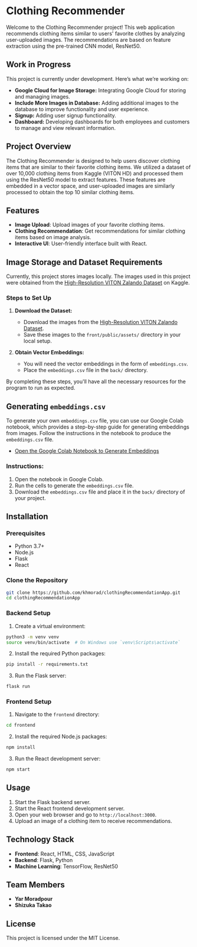 # Clothing Recommender

Welcome to the Clothing Recommender project! This web application recommends clothing items similar to users' favorite clothes by analyzing user-uploaded images. The recommendations are based on feature extraction using the pre-trained CNN model, ResNet50.

## Work in Progress

This project is currently under development. Here’s what we’re working on:

- **Google Cloud for Image Storage:** Integrating Google Cloud for storing and managing images.
- **Include More Images in Database:** Adding additional images to the database to improve functionality and user experience.
- **Signup:** Adding user signup functionality.
- **Dashboard:** Developing dashboards for both employees and customers to manage and view relevant information.

## Project Overview

The Clothing Recommender is designed to help users discover clothing items that are similar to their favorite clothing items. We utilized a dataset of over 10,000 clothing items from Kaggle (VITON HD) and processed them using the ResNet50 model to extract features. These features are embedded in a vector space, and user-uploaded images are similarly processed to obtain the top 10 similar clothing items.

## Features

- **Image Upload**: Upload images of your favorite clothing items.
- **Clothing Recommendation**: Get recommendations for similar clothing items based on image analysis.
- **Interactive UI**: User-friendly interface built with React.

## Image Storage and Dataset Requirements

Currently, this project stores images locally. The images used in this project were obtained from the [High-Resolution VITON Zalando Dataset](https://www.kaggle.com/datasets/marquis03/high-resolution-viton-zalando-dataset) on Kaggle.

### Steps to Set Up

1. **Download the Dataset:**

   - Download the images from the [High-Resolution VITON Zalando Dataset](https://www.kaggle.com/datasets/marquis03/high-resolution-viton-zalando-dataset).
   - Save these images to the `front/public/assets/` directory in your local setup.

2. **Obtain Vector Embeddings:**
   - You will need the vector embeddings in the form of `embeddings.csv`.
   - Place the `embeddings.csv` file in the `back/` directory.

By completing these steps, you'll have all the necessary resources for the program to run as expected.

## Generating `embeddings.csv`

To generate your own `embeddings.csv` file, you can use our Google Colab notebook, which provides a step-by-step guide for generating embeddings from images. Follow the instructions in the notebook to produce the `embeddings.csv` file.

- [Open the Google Colab Notebook to Generate Embeddings](https://colab.research.google.com/drive/1NaUW0ZwhezbDh7SIIM5MiTNEw7H-qNpB?usp=sharing)

### Instructions:

1. Open the notebook in Google Colab.
2. Run the cells to generate the `embeddings.csv` file.
3. Download the `embeddings.csv` file and place it in the `back/` directory of your project.

## Installation

### Prerequisites

- Python 3.7+
- Node.js
- Flask
- React

### Clone the Repository

```bash
git clone https://github.com/khmorad/clothingRecommendationApp.git
cd clothingRecommendationApp
```

### Backend Setup

1. Create a virtual environment:

```bash
python3 -m venv venv
source venv/bin/activate  # On Windows use `venv\Scripts\activate`
```

2. Install the required Python packages:

```bash
pip install -r requirements.txt
```

3. Run the Flask server:

```bash
flask run
```

### Frontend Setup

1. Navigate to the `frontend` directory:

```bash
cd frontend
```

2. Install the required Node.js packages:

```bash
npm install
```

3. Run the React development server:

```bash
npm start
```

## Usage

1. Start the Flask backend server.
2. Start the React frontend development server.
3. Open your web browser and go to `http://localhost:3000`.
4. Upload an image of a clothing item to receive recommendations.

## Technology Stack

- **Frontend**: React, HTML, CSS, JavaScript
- **Backend**: Flask, Python
- **Machine Learning**: TensorFlow, ResNet50

## Team Members

- **Yar Moradpour**
- **Shizuka Takao**

## License

This project is licensed under the MIT License.
